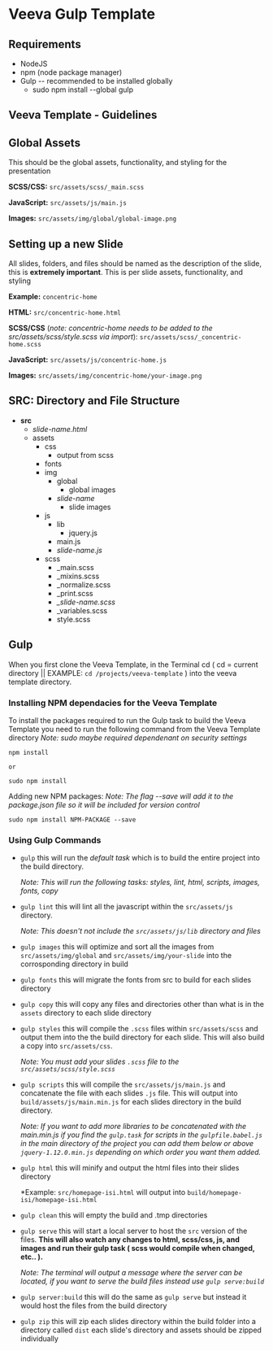 # Veeva Gulp Template

## Requirements 

  * NodeJS
  * npm (node package manager)
  * Gulp -- recommended to be installed globally
    * sudo npm install --global gulp

## Veeva Template - Guidelines

## Global Assets
  
  This should be the global assets, functionality, and styling for the presentation

  **SCSS/CSS:**
  `src/assets/scss/_main.scss`

  **JavaScript:**
  `src/assets/js/main.js`

  **Images:**
  `src/assets/img/global/global-image.png`

## Setting up a new Slide
  
  All slides, folders, and files should be named as the description of the slide, this is **extremely important**.
  This is per slide assets, functionality, and styling

  **Example:** `concentric-home`

  **HTML:**
  `src/concentric-home.html`

  **SCSS/CSS** (*note: concentric-home needs to be added to the src/assets/scss/style.scss via import*):
  `src/assets/scss/_concentric-home.scss`

  **JavaScript:**
  `src/assets/js/concentric-home.js`

  **Images:**
  `src/assets/img/concentric-home/your-image.png`


## SRC: Directory and File Structure

  * **src**
    * *slide-name.html*
    * assets
        * css
            * output from scss
        * fonts
        * img
            * global
                * global images
            * *slide-name*
                * slide images
        * js
            * lib 
                * jquery.js
            * main.js
            * *slide-name.js*
        * scss
            * _main.scss
            * _mixins.scss
            * _normalize.scss
            * _print.scss
            * *_slide-name.scss*
            * _variables.scss
            * style.scss

## Gulp

  When you first clone the Veeva Template, in the Terminal cd ( cd = current directory || EXAMPLE: `cd /projects/veeva-template` ) into the veeva template directory. 

### Installing NPM dependacies for the Veeva Template

  To install the packages required to run the Gulp task to build the Veeva Template you need to run the following command from the Veeva Template directory
  *Note: sudo maybe required dependenant on security settings*    

    npm install

    or 

    sudo npm install

  Adding new NPM packages:
  *Note: The flag --save will add it to the package.json file so it will be included for version control*

    sudo npm install NPM-PACKAGE --save

### Using Gulp Commands
  
  - `gulp` this will run the *default task* which is to build the entire project into the build directory.

    *Note: This will run the following tasks: styles, lint, html, scripts, images, fonts, copy*

  - `gulp lint` this will lint all the javascript within the `src/assets/js` directory. 

    *Note: This doesn't not include the `src/assets/js/lib` directory and files*

  - `gulp images` this will optimize and sort all the images from `src/assets/img/global` and `src/assets/img/your-slide` into the corrosponding directory in build

  - `gulp fonts` this will migrate the fonts from src to build for each slides directory

  - `gulp copy` this will copy any files and directories other than what is in the `assets` directory to each slide directory

  - `gulp styles` this will compile the `.scss` files within `src/assets/scss` and output them into the the build directory for each slide. This will also build a copy into `src/assets/css`. 

    *Note: You must add your slides `.scss` file to the `src/assets/scss/style.scss`*

  - `gulp scripts` this will compile the `src/assets/js/main.js` and concatenate the file with each slides `.js` file. This will output into `build/assets/js/main.min.js` for each slides directory in the build directory.

    *Note: If you want to add more libraries to be concatenated with the main.min.js if you find the `gulp.task` for scripts in the `gulpfile.babel.js` in the main directory of the project you can add them below or above `jquery-1.12.0.min.js` depending on which order you want them added.*

  - `gulp html` this will minify and output the html files into their slides directory 

    *Example: `src/homepage-isi.html` will output into `build/homepage-isi/homepage-isi.html`

  - `gulp clean` this will empty the build and .tmp directories

  - `gulp serve` this will start a local server to host the `src` version of the files. **This will also watch any changes to html, scss/css, js, and images and run their gulp task ( scss would compile when changed, etc.. ).** 

    *Note: The terminal will output a message where the server can be located, if you want to serve the build files instead use `gulp serve:build`*

  - `gulp server:build` this will do the same as `gulp serve` but instead it would host the files from the build directory

  - `gulp zip` this will zip each slides directory within the build folder into a directory called `dist` each slide's directory and assets should be zipped individually